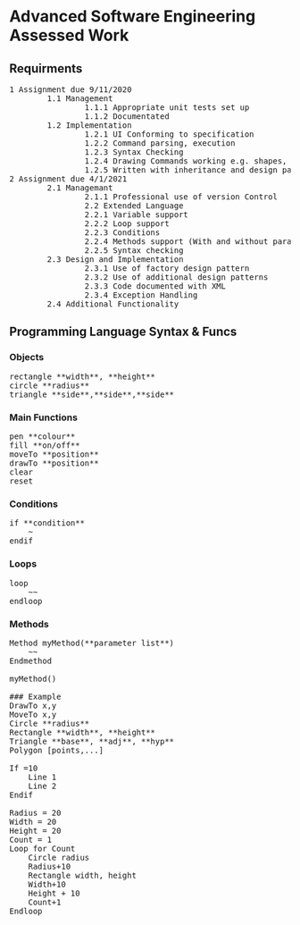 # Advanced Software Engineering Assessed Work

## Requirments
<pre>
1 Assignment due 9/11/2020  
        1.1 Management  
                1.1.1 Appropriate unit tests set up  
                1.1.2 Documentated  
        1.2 Implementation  
                1.2.1 UI Conforming to specification  
                1.2.2 Command parsing, execution  
                1.2.3 Syntax Checking  
                1.2.4 Drawing Commands working e.g. shapes, colours and fills  
                1.2.5 Written with inheritance and design patterns  
2 Assignment due 4/1/2021
        2.1 Managemant  
                2.1.1 Professional use of version Control  
                2.2 Extended Language  
                2.2.1 Variable support  
                2.2.2 Loop support  
                2.2.3 Conditions  
                2.2.4 Methods support (With and without parameters)  
                2.2.5 Syntax checking  
        2.3 Design and Implementation  
                2.3.1 Use of factory design pattern  
                2.3.2 Use of additional design patterns  
                2.3.3 Code documented with XML  
                2.3.4 Exception Handling  
        2.4 Additional Functionality  
</pre>

## Programming Language Syntax & Funcs

### Objects
<pre>
rectangle **width**, **height** 
circle **radius** 
triangle **side**,**side**,**side**
</pre>

### Main Functions
<pre>
pen **colour**  
fill **on/off**  
moveTo **position**  
drawTo **position**  
clear  
reset  
</pre>

### Conditions
<pre>
if **condition**  
	~  
endif  
</pre>
### Loops
<pre>
loop  
	~~  
endloop  
</pre>
### Methods
<pre>
Method myMethod(**parameter list**)  
	~~  
Endmethod  

myMethod(<parameter list>)  

### Example
DrawTo x,y  
MoveTo x,y  
Circle **radius**  
Rectangle **width**, **height**  
Triangle **base**, **adj**, **hyp**  
Polygon [points,...]  

If <variable>=10  
	Line 1  
	Line 2  
Endif  

Radius = 20  
Width = 20  
Height = 20  
Count = 1  
Loop for Count  
	Circle radius  
	Radius+10  
	Rectangle width, height  
	Width+10  
	Height + 10  
	Count+1  
Endloop  
</pre>